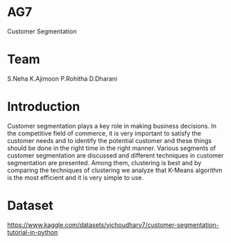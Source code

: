 # AG7
Customer Segmentation 
# Team
S.Neha
K.Ajimoon
P.Rohitha
D.Dharani
# Introduction
Customer segmentation plays a key role in making business decisions. In the competitive field of commerce, it is very important to satisfy the customer needs and to identify the potential customer and these things should be done in the right time in the right manner. Various segments of customer segmentation are discussed and different techniques in customer segmentation are presented. Among them, clustering is best and by comparing the techniques of clustering we analyze that K-Means algorithm is the most efficient and it is very simple to use.
# Dataset
https://www.kaggle.com/datasets/vjchoudhary7/customer-segmentation-tutorial-in-python
